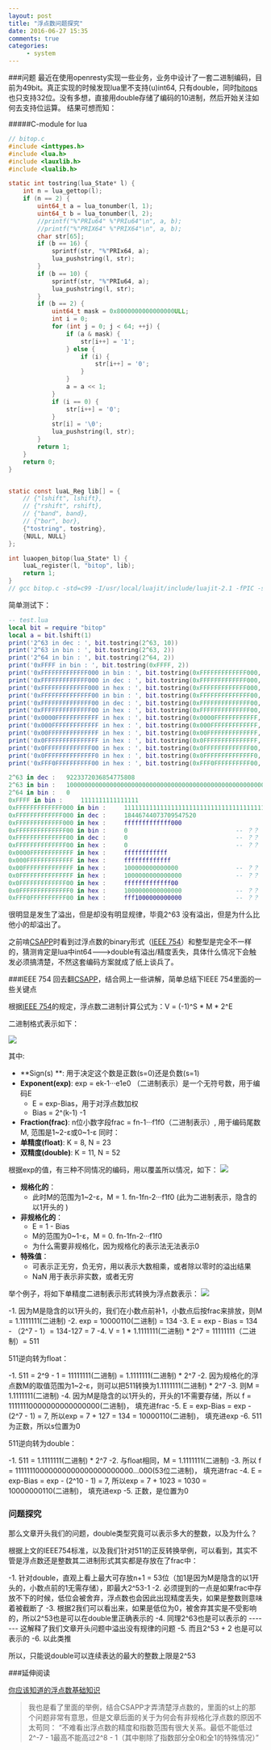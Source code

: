 ```yaml
---
layout: post
title: "浮点数问题探究"
date: 2016-06-27 15:35
comments: true
categories:
     - system
---
```


###问题
最近在使用openresty实现一些业务，业务中设计了一套二进制编码，目前为49bit。真正实现的时候发现lua里不支持(u)int64, 只有double，同时[bitops](http://bitop.luajit.org/api.html)也只支持32位。没有多想，直接用double存储了编码的10进制，然后开始关注如何去支持位运算。
结果可想而知：

#####C-module for lua
```c
// bitop.c
#include <inttypes.h>
#include <lua.h>
#include <lauxlib.h>
#include <lualib.h>

static int tostring(lua_State* l) {
    int n = lua_gettop(l);
    if (n == 2) {
        uint64_t a = lua_tonumber(l, 1);
        uint64_t b = lua_tonumber(l, 2);
        //printf("%"PRIu64" %"PRIu64"\n", a, b);
        //printf("%"PRIX64" %"PRIX64"\n", a, b);
        char str[65];
        if (b == 16) {
            sprintf(str, "%"PRIx64, a);
            lua_pushstring(l, str);
        }
        if (b == 10) {
            sprintf(str, "%"PRIu64, a);
            lua_pushstring(l, str);
        }
        if (b == 2) {
            uint64_t mask = 0x8000000000000000ULL;
            int i = 0;
            for (int j = 0; j < 64; ++j) {
                if (a & mask) {
                    str[i++] = '1';
                } else {
                    if (i) {
                        str[i++] = '0';
                    }
                }
                a = a << 1;
            }
            if (i == 0) {
                str[i++] = '0';
            }
            str[i] = '\0';
            lua_pushstring(l, str);
        }
        return 1;
    }
    return 0;
}


static const luaL_Reg lib[] = {
    // {"lshift", lshift},
    // {"rshift", rshift},
    // {"band", band},
    // {"bor", bor},
    {"tostring", tostring},
    {NULL, NULL}
};

int luaopen_bitop(lua_State* l) {
    luaL_register(l, "bitop", lib);
    return 1;
}
// gcc bitop.c -std=c99 -I/usr/local/luajit/include/luajit-2.1 -fPIC -shared -o bitop.so
```
简单测试下：
```lua
-- test.lua
local bit = require "bitop"
local a = bit.lshift(1)
print('2^63 in dec : ', bit.tostring(2^63, 10))
print('2^63 in bin : ', bit.tostring(2^63, 2))
print('2^64 in bin : ', bit.tostring(2^64, 2))
print('0xFFFF in bin : ', bit.tostring(0xFFFF, 2))
print('0xFFFFFFFFFFFFF000 in bin : ', bit.tostring(0xFFFFFFFFFFFFF000, 2))
print('0xFFFFFFFFFFFFF000 in dec : ', bit.tostring(0xFFFFFFFFFFFFF000, 10))
print('0xFFFFFFFFFFFFF000 in hex : ', bit.tostring(0xFFFFFFFFFFFFF000, 16))
print('0xFFFFFFFFFFFFFF00 in bin : ', bit.tostring(0xFFFFFFFFFFFFFF00, 2)) 
print('0xFFFFFFFFFFFFFF00 in dec : ', bit.tostring(0xFFFFFFFFFFFFFF00, 10))
print('0xFFFFFFFFFFFFFF00 in hex : ', bit.tostring(0xFFFFFFFFFFFFFF00, 16))
print('0x0000FFFFFFFFFFFF in hex : ', bit.tostring(0x0000FFFFFFFFFFFF, 16))
print('0x000FFFFFFFFFFFFF in hex : ', bit.tostring(0x000FFFFFFFFFFFFF, 16))
print('0x00FFFFFFFFFFFFFF in hex : ', bit.tostring(0x00FFFFFFFFFFFFFF, 16))
print('0x0FFFFFFFFFFFFFFF in hex : ', bit.tostring(0x0FFFFFFFFFFFFFFF, 16))
print('0x0FFFFFFFFFFFFF00 in hex : ', bit.tostring(0x0FFFFFFFFFFFFF00, 16))
print('0x0FFFFFFFFFFFFFF0 in hex : ', bit.tostring(0x0FFFFFFFFFFFFFF0, 16))
print('0xFFF0FFFFFFFFFF00 in hex : ', bit.tostring(0xFFF0FFFFFFFFFF00, 16))
```

```lua
2^63 in dec : 	9223372036854775808
2^63 in bin : 	1000000000000000000000000000000000000000000000000000000000000000
2^64 in bin : 	0
0xFFFF in bin : 	1111111111111111
0xFFFFFFFFFFFFF000 in bin : 	1111111111111111111111111111111111111111111111111111000000000000
0xFFFFFFFFFFFFF000 in dec : 	18446744073709547520
0xFFFFFFFFFFFFF000 in hex : 	fffffffffffff000
0xFFFFFFFFFFFFFF00 in bin : 	0                              -- ？？
0xFFFFFFFFFFFFFF00 in dec : 	0                              -- ？？
0xFFFFFFFFFFFFFF00 in hex : 	0                              -- ？？
0x0000FFFFFFFFFFFF in hex : 	ffffffffffff                              
0x000FFFFFFFFFFFFF in hex : 	fffffffffffff                              
0x00FFFFFFFFFFFFFF in hex : 	100000000000000                -- ？？
0x0FFFFFFFFFFFFFFF in hex : 	1000000000000000               -- ？？
0x0FFFFFFFFFFFFF00 in hex : 	fffffffffffff00
0x0FFFFFFFFFFFFFF0 in hex : 	1000000000000000               -- ？？
0xFFF0FFFFFFFFFF00 in hex : 	fff1000000000000               -- ？？

```
很明显是发生了溢出，但是却没有明显规律，毕竟2^63 没有溢出，但是为什么比他小的却溢出了。

之前啃[CSAPP](https://book.douban.com/subject/1230413/)时看到过浮点数的binary形式（[IEEE 754](https://en.wikipedia.org/wiki/IEEE_floating_point)）和整型是完全不一样的，猜测肯定是lua中int64--->double有溢出/精度丢失，具体什么情况下会触发必须搞清楚，不然这套编码方案就成了纸上谈兵了。

###IEEE 754
回去翻[CSAPP](https://book.douban.com/subject/1230413/)，结合网上一些讲解，简单总结下IEEE 754里面的一些关键点

根据[IEEE 754](https://en.wikipedia.org/wiki/IEEE_floating_point)的规定，浮点数二进制计算公式为：V = (-1)^S * M * 2^E

二进制格式表示如下：

![](/images/blog_images/float.png)

其中:

- **Sign(s) **:  用于决定这个数是正数(s=0)还是负数(s=1)
- **Exponent(exp)**:  exp = ek-1···e1e0 （二进制表示）是一个无符号数，用于编码E
    - E = exp-Bias，用于对浮点数加权
    - Bias = 2^(k-1) -1
- **Fraction(frac)**:  n位小数字段frac = fn-1···f1f0（二进制表示）, 用于编码尾数M, 范围是1~2-ε或0~1-ε
同时：
- **单精度(float)**: K = 8, N = 23
- **双精度(double)**: K = 11, N = 52

根据exp的值，有三种不同情况的编码，用以覆盖所以情况，如下：
![](/images/blog_images/float1.png)

- **规格化的**：
    - 此时M的范围为1~2-ε，M = 1. fn-1fn-2···f1f0 (此为二进制表示，隐含的以1开头的 )
- **非规格化的**：
	- E = 1 - Bias
	- M的范围为0~1-ε，M =  0. fn-1fn-2···f1f0
	- 为什么需要非规格化，因为规格化的表示法无法表示0
- **特殊值**：
	- 可表示正无穷，负无穷，用以表示大数相乘，或者除以零时的溢出结果
	- NaN 用于表示非实数，或者无穷




举个例子，将如下单精度二进制表示形式转换为浮点数表示：
![](/images/blog_images/float2.png)

-1. 因为M是隐含的以1开头的，我们在小数点前补1，小数点后按frac来排放，则M = 1.1111111(二进制) 
-2. exp = 10000110(二进制) = 134
-3. E = exp - Bias = 134 - （2^7 - 1）= 134-127 = 7
-4. V = 1 * 1.1111111(二进制) * 2^7 = 11111111（二进制）= 511

511逆向转为float：

-1. 511 = 2^9 - 1 = 11111111(二进制) = 1.1111111(二进制) * 2^7
-2. 因为规格化的浮点数M的取值范围为1~2-ε，则可以把511转换为1.1111111(二进制) * 2^7
-3. 则M = 1.1111111(二进制)
-4. 因为M是隐含的以1开头的，开头的1不需要存储，所以 f = 11111110000000000000000(二进制)， 填充进frac
-5. E = exp-Bias = exp - (2^7 - 1) = 7, 所以exp = 7 + 127 = 134 = 10000110(二进制)， 填充进exp
-6. 511为正数，所以s位置为0

511逆向转为double：

-1. 511 = 1.1111111(二进制) * 2^7
-2. 与float相同，M =  1.1111111(二进制)
-3. 所以 f = 11111110000000000000000000000...000(53位二进制)， 填充进frac
-4. E = exp-Bias = exp - (2^10 - 1) = 7, 所以exp = 7 + 1023 = 1030 = 10000000110(二进制)， 填充进exp
-5. 正数，是位置为0


### 问题探究

那么文章开头我们的问题，double类型究竟可以表示多大的整数，以及为什么？

根据上文的IEEE754标准，以及我们针对511的正反转换举例，可以看到，其实不管是浮点数还是整数其二进制形式其实都是存放在了frac中：

-1. 针对double，直观上看上最大可存放n+1 = 53位（加1是因为M是隐含的以1开头的，小数点前的1无需存储），即最大2^53-1
-2. 必须提到的一点是如果frac中存放不下的时候，低位会被舍弃，浮点数也会因此出现精度丢失，如果是整数则意味着被截断了
-3. 根据2我们可以看出来，如果是低位为0，被舍弃其实是不受影响的，所以2^53也是可以在double里正确表示的
-4. 同理2^63也是可以表示的 ------- 这解释了我们文章开头问题中溢出没有规律的问题
-5. 而且2^53 + 2 也是可以表示的
-6. 以此类推

所以，只能说double可以连续表达的最大的整数上限是2^53

###延伸阅读

[你应该知道的浮点数基础知识](http://cenalulu.github.io/linux/about-denormalized-float-number/) 

>我也是看了里面的举例，结合CSAPP才弄清楚浮点数的，里面的st上的那个问题非常有意思，但是文章后面的关于为何会有非规格化浮点数的原因不太苟同：
“不难看出浮点数的精度和指数范围有很大关系。最低不能低过2^-7 - 1最高不能高过2^8 - 1（其中剔除了指数部分全0和全1的特殊情况）”
